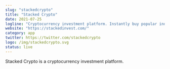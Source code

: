 ```yaml
---
slug: "stackedcrypto"
title: "Stacked Crypto"
date: 2021-07-25
logline: "Cryptocurrency investment platform. Instantly buy popular indices, manage your portfolio, and access trading algorithms."
website: "https://stackedinvest.com/"
category: app 
twitter: https://twitter.com/stackedcrypto
logo: /img/stackedcrypto.svg
status: live
---
```


Stacked Crypto is a cryptocurrency investment platform.
